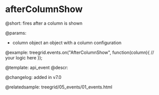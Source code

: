 afterColumnShow
=============

@short: fires after a column is shown

@params:
- column   object  an object with a column configuration


@example:
treegrid.events.on("AfterColumnShow", function(column){
    // your logic here
});


@template: api_event
@descr:

@changelog: added in v7.0

@relatedsample: treegrid/05_events/01_events.html

